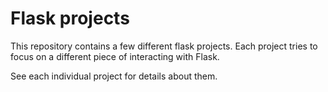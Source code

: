 # Flask projects

This repository contains a few different flask projects.  Each project tries to focus on a different piece of interacting with Flask.

See each individual project for details about them.
